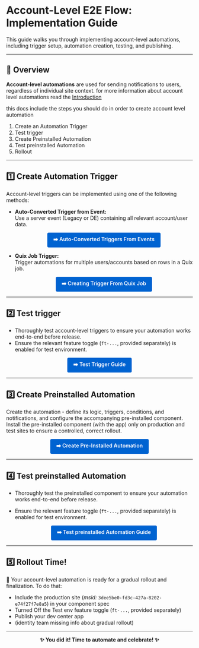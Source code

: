 # Account-Level E2E Flow: Implementation Guide

This guide walks you through implementing account-level automations, including trigger setup, automation creation, testing, and publishing.

---

## 🌟 Overview

**Account-level automations** are used for sending notifications to users, regardless of individual site context. for more information about account level automations read the [Introduction](https://github.com/Pickman123/Private-Projects/blob/main/Wix%20Official%20Notifications%20(internal%20docs)/Introduction%20to%20Wix%20Official%20Notifications.md)

this docs include the steps you should do in order to create account level automation

1. Create an Automation Trigger
2. Test trigger
3. Create Preinstalled Automation
4. Test preinstalled Automation
5. Rollout

---

## 1️⃣ Create Automation Trigger

Account-level triggers can be implemented using one of the following methods:

- **Auto-Converted Trigger from Event:**  
  Use a server event (Legacy or DE) containing all relevant account/user data.
  
  <p align="center">
  <a href=./Triggers/Auto-Converted%20Triggers%20From%20Events%20(Account%20level).md
     style="display:inline-block;padding:8px 16px;background:#0063d1;color:#ffffff;font-weight:600;text-decoration:none;border-radius:4px;">
    ➡️ Auto-Converted&nbsp;Triggers&nbsp;From&nbsp;Events
  </a>
</p>  

- **Quix Job Trigger:**  
  Trigger automations for multiple users/accounts based on rows in a Quix job.
  
  <p align="center">
  <a href=./Triggers/Creating%20Trigger%20From%20Quix%20Job.md
     style="display:inline-block;padding:8px 16px;background:#0063d1;color:#ffffff;font-weight:600;text-decoration:none;border-radius:4px;">
    ➡️ Creating&nbsp;Trigger&nbsp;From&nbsp;Quix&nbsp;Job
  </a>
</p>  

---

## 2️⃣ Test trigger

- Thoroughly test account-level triggers to ensure your automation works end-to-end before release.
- Ensure the relevant feature toggle (`ft-...`, provided separately) is enabled for test environment.
   
<p align="center">
  <a href=https://github.com/Pickman123/Private-Projects/blob/main/Wix%20Official%20Notifications%20(internal%20docs)/Account-Level%20Automation%20Implementation/Triggers/Test%20Trigger.md
     style="display:inline-block;padding:8px 16px;background:#0063d1;color:#ffffff;font-weight:600;text-decoration:none;border-radius:4px;">
    ➡️ Test&nbsp;Trigger&nbsp;Guide
  </a>
</p>

---

## 3️⃣ Create Preinstalled Automation
Create the automation - define its logic, triggers, conditions, and notifications, and configure the accompanying pre-installed component.
Install the pre-installed component (with the app) only on production and test sites to ensure a controlled, correct rollout.

<p align="center">
  <a href="https://github.com/Pickman123/Private-Projects/blob/main/Wix%20Official%20Notifications%20(internal%20docs)/Account-Level%20Automation%20Implementation/Preinstalleds/PreInstalled%20Account%20Level%20Automation.md"
     style="display:inline-block;padding:8px 16px;background:#0063d1;color:#ffffff;font-weight:600;text-decoration:none;border-radius:4px;">
    ➡️ Create&nbsp;Pre-Installed&nbsp;Automation
  </a>
</p>

---

## 4️⃣ Test preinstalled Automation

- Thoroughly test the preinstalled component to ensure your automation works end-to-end before release.
- Ensure the relevant feature toggle (`ft-...`, provided separately) is enabled for test environment.

  <p align="center">
  <a href=https://github.com/Pickman123/Private-Projects/blob/main/Wix%20Official%20Notifications%20(internal%20docs)/Account-Level%20Automation%20Implementation/Triggers/Test%20Trigger.md
     style="display:inline-block;padding:8px 16px;background:#0063d1;color:#ffffff;font-weight:600;text-decoration:none;border-radius:4px;">
    ➡️ Test&nbsp;preinstalled&nbsp;Automation&nbsp;Guide
  </a>
</p>  

---

## 5️⃣ Rollout Time! 

🎉 Your account-level automation is ready for a gradual rollout and finalization. To do that:

- Include the production site (*msid:* `3dee5be0-fd3c-427a-8202-e74f27f7e8a5`) in your component spec
- Turned Off the Test env feature toggle (`ft-...`, provided separately)
- Publish your dev center app
- (identity team missing info about gradual rollout)

---

<p align="center">
  <b>✨ You did it! Time to automate and celebrate! ✨</b>
</p>
